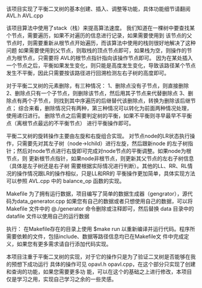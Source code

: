 该项目实现了平衡二叉树的基本创建、插入、调整等功能，具体功能细节请翻阅AVL.h AVL.cpp

该项目算法中使用了stack（栈）来提高算法速度。
我们知道在一棵树中要查找某个节点，需要遍历，如果不对遍历的信息进行记录，如果需要使用到
该节点的父节点时，则需要重新从根节点开始遍历，而该算法中使用的栈则很好地解决了这种问题
如果需要使用到父节点，则取栈的顶点节点即可，如果栈为空，则操作的节点为根节点，只需要将
AVL的根节点指针指向该操作节点即可。
因为在某处插入一个节点之后，平衡如果发生变化，则只能是高度发生变化，导致该路径某个节点
发生不平衡，因此只需要按该路径进行回溯检测左右子树的高度即可。

对于平衡二叉树的元素删除，有三种情况：
1、删除点没有子节点，则直接删除
2、删除点只有一个子节点，则删除该节点，然后用其子节点来代替删除点
3、删除点有两个子节点，则找到其中序遍历的后继替代该删除点，转换为删除该后继节点；
综合来看，删除情况只有两种，第三种情况可以转化为前面两种情况处理，使用递归进行。
删除节点之后需要判定树的平衡，如果不平衡则寻早最早不平衡点（离根节点最远的不平衡节点）
进行平衡操作即可。

平衡二叉树的旋转操作主要由左旋和右旋组合实现。
对节点node的LR状态执行操作，只需要先对其左子树（node->lchild）进行左旋，然后跟新node
的左子树指针；然后对node节点进行右旋即可完成对node节点的平衡调整。如果node为根节点，则
更新根节点指针，如果node非根节点，则更新其父节点的左右子树信息（具体是左子树还是右子树
需要根据实际情况进行判断）。其他的LL、RR、RL情况的操作情况跟LR的操作相似，只是LL和RR的
平衡操作更加简单，具体实现方法可以参照 AVL.cpp 中的 balance_op 函数的实现。

Makefile
为了拥有运行数据，项目编写了简单的数据生成器（gengrator），源代码为data_generator.cpp
如果您有自己的数据或者只想使用自己的数据，可以将 Makefile 文件中的 
@./generator
命令删除或注释即可，然后替换 data 目录中的 datafile 文件以使用自己的运行数据

执行：
在Makefile存在的目录上使用
$make run
以重新编译并运行代码。程序所需要依赖的文件，包括include、数据等路径信息均已在Makefile文
件中完成定义，如果您有更多需求请自行添加代码实现。

本项目注重于平衡二叉树的实现，对于它的操作只是为了验证二叉树是否能够在我的预想下成功运行
具体的操作可见 opavl.h opavl.cpp，在这个部分只实现了创建和查询的功能，如果您需要更多功
能，可以在这个的基础之上进行修改，本项目仅是学习之用，实现自己学习之余的一些灵感。
